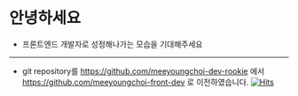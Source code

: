 # 안녕하세요
- 프론트엔드 개발자로 성정해나가는 모습을 기대해주세요
- ----------------------------------------------------------------------------------
- git repository를 <https://github.com/meeyoungchoi-dev-rookie> 에서 <https://github.com/meeyoungchoi-front-dev> 로 이전하였습니다.
[![Hits](https://hits.seeyoufarm.com/api/count/incr/badge.svg?url=https%3A%2F%2Fgithub.com%2Fmeeyoungchoi-front-dev&count_bg=%2379C83D&title_bg=%23555555&icon=&icon_color=%23E7E7E7&title=hits&edge_flat=false)](https://hits.seeyoufarm.com)                   
